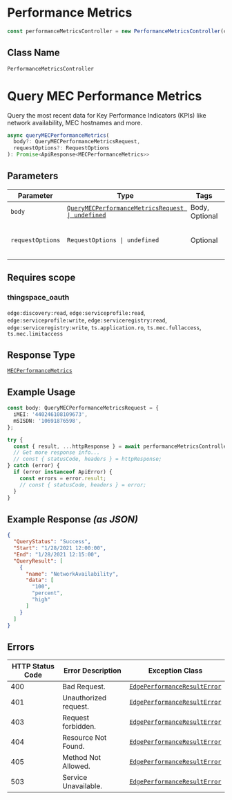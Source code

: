 # Performance Metrics

```ts
const performanceMetricsController = new PerformanceMetricsController(client);
```

## Class Name

`PerformanceMetricsController`


# Query MEC Performance Metrics

Query the most recent data for Key Performance Indicators (KPIs) like network availability, MEC hostnames and more.

```ts
async queryMECPerformanceMetrics(
  body?: QueryMECPerformanceMetricsRequest,
  requestOptions?: RequestOptions
): Promise<ApiResponse<MECPerformanceMetrics>>
```

## Parameters

| Parameter | Type | Tags | Description |
|  --- | --- | --- | --- |
| `body` | [`QueryMECPerformanceMetricsRequest \| undefined`](../../doc/models/query-mec-performance-metrics-request.md) | Body, Optional | - |
| `requestOptions` | `RequestOptions \| undefined` | Optional | Pass additional request options. |

## Requires scope

### thingspace_oauth

`edge:discovery:read`, `edge:serviceprofile:read`, `edge:serviceprofile:write`, `edge:serviceregistry:read`, `edge:serviceregistry:write`, `ts.application.ro`, `ts.mec.fullaccess`, `ts.mec.limitaccess`

## Response Type

[`MECPerformanceMetrics`](../../doc/models/mec-performance-metrics.md)

## Example Usage

```ts
const body: QueryMECPerformanceMetricsRequest = {
  iMEI: '440246108109673',
  mSISDN: '10691876598',
};

try {
  const { result, ...httpResponse } = await performanceMetricsController.queryMECPerformanceMetrics(body);
  // Get more response info...
  // const { statusCode, headers } = httpResponse;
} catch (error) {
  if (error instanceof ApiError) {
    const errors = error.result;
    // const { statusCode, headers } = error;
  }
}
```

## Example Response *(as JSON)*

```json
{
  "QueryStatus": "Success",
  "Start": "1/28/2021 12:00:00",
  "End": "1/28/2021 12:15:00",
  "QueryResult": [
    {
      "name": "NetworkAvailability",
      "data": [
        "100",
        "percent",
        "high"
      ]
    }
  ]
}
```

## Errors

| HTTP Status Code | Error Description | Exception Class |
|  --- | --- | --- |
| 400 | Bad Request. | [`EdgePerformanceResultError`](../../doc/models/edge-performance-result-error.md) |
| 401 | Unauthorized request. | [`EdgePerformanceResultError`](../../doc/models/edge-performance-result-error.md) |
| 403 | Request forbidden. | [`EdgePerformanceResultError`](../../doc/models/edge-performance-result-error.md) |
| 404 | Resource Not Found. | [`EdgePerformanceResultError`](../../doc/models/edge-performance-result-error.md) |
| 405 | Method Not Allowed. | [`EdgePerformanceResultError`](../../doc/models/edge-performance-result-error.md) |
| 503 | Service Unavailable. | [`EdgePerformanceResultError`](../../doc/models/edge-performance-result-error.md) |

